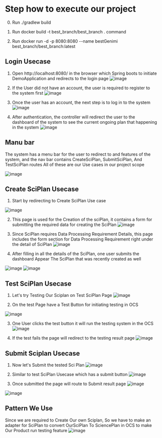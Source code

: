 # Step how to execute our project

0. Run ./gradlew build

1. Run docker build -t best_branch/best_branch . command

2. Run docker run -d -p 8080:8080 --name bestGenimi best_branch/best_branch:latest
## Login Usecase

1. Open http://localhost:8080/ in the browser which Spring boots to initiate DemoApplication and redirects to the login page
![image](https://github.com/ICT-Mahidol/Gemini-2023/assets/131664453/efaefe23-c0a6-469a-8a31-a76deb1cc23b)

2. If the User did not have an account, the user is required to register to the system first
![image](https://github.com/ICT-Mahidol/Gemini-2023/assets/131664453/9ccbb756-fa18-4f4a-9202-2a52cd60bc1e)

3. Once the user has an account, the next step is to log in to the system
![image](https://github.com/ICT-Mahidol/Gemini-2023/assets/131664453/18ac6235-8025-48ce-bedd-07282a3fd52f)

4. After authentication, the controller will redirect the user to the dashboard of the system to see the current ongoing plan that happening in the system
![image](https://github.com/ICT-Mahidol/Gemini-2023/assets/131664453/3ad8fd2b-0f12-4f9f-8577-4c4d3044db79)

## Manu bar
The system has a menu bar for the user to redirect to and features of the system, and the nav bar contains CreateSciPlan, SubmitSciPlan, And TestSciPlan routes All of these are our Use cases in our project scope

![image](https://github.com/ICT-Mahidol/Gemini-2023/assets/131664453/ffa93198-6bec-4614-9529-463c78e8fc44)

## Create SciPlan Usecase
1. Start by redirecting to Create SciPlan Use case

![image](https://github.com/ICT-Mahidol/Gemini-2023/assets/131664453/a65b8d74-0508-430e-99be-c7c3d5172e0a)

2. This page is used for the Creation of the sciPlan, it contains a form for submitting the required data for creating the SciPlan
![image](https://github.com/ICT-Mahidol/Gemini-2023/assets/131664453/2b11e4f7-204e-4ac9-9186-d9e7ee241954)

3. Since SciPlan requires Data Processing Requirement Details, this page includes the form section for Data Processing Requirement right under the detail of SciPlan
![image](https://github.com/ICT-Mahidol/Gemini-2023/assets/131664453/3d640254-6cdd-492a-81ac-b547f09461f8)

4. After filling in all the details of the SciPlan, one user submits the dashboard Appear The SciPlan that was recently created as well

![image](https://github.com/ICT-Mahidol/Gemini-2023/assets/131664453/d0ea9519-e962-4a20-b0b6-d8db93679f25)
![image](https://github.com/ICT-Mahidol/Gemini-2023/assets/131664453/1a785459-ec68-47bb-ab3e-3abcda244dac)

## Test SciPlan Usecase
1. Let's try Testing Our Sciplan on Test SciPlan Page
![image](https://github.com/ICT-Mahidol/Gemini-2023/assets/131664453/d43c4b5a-7fa6-43f0-a342-0499a2d5dcbb)

2. On the test Page have a Test Button for initiating testing in OCS

![image](https://github.com/ICT-Mahidol/Gemini-2023/assets/131664453/d3a4d54d-290e-43bd-8aac-f9ecd55964cc)

3. One User clicks the test button it will run the testing system in the OCS
![image](https://github.com/ICT-Mahidol/Gemini-2023/assets/131664453/abe88681-c931-4008-98cc-892bd183a504)

4. If the test fails the page will redirect to the testing result page
![image](https://github.com/ICT-Mahidol/Gemini-2023/assets/131664453/c2fd3f0a-9cf4-4783-a7e7-f5724deaf1d2)


## Submit Sciplan Usecase
1. Now let's Submit the tested Sci Plan
![image](https://github.com/ICT-Mahidol/Gemini-2023/assets/131664453/19bf390a-15af-4c64-98c6-2cb7c5b46afb)

2. Similar to test SciPlan Usecase which has a submit button
![image](https://github.com/ICT-Mahidol/Gemini-2023/assets/131664453/a55448df-44d1-48cc-9b2d-cfb2b6f88e57)

3. Once submitted the page will route to Submit result page
![image](https://github.com/ICT-Mahidol/Gemini-2023/assets/131664453/d72a7ff8-72da-4396-8835-f6669f7679ef)

![image](https://github.com/ICT-Mahidol/Gemini-2023/assets/131664453/b2dcbdeb-8e4b-48a2-a119-d112aad8ed2c)

## Pattern We Use
Since we are required to Create Our own Sciplan, So we have to make an adapter for SciPlan to convert OurSciPlan To SciencePlan in OCS to make Our Product run testing feature
![image](https://github.com/ICT-Mahidol/Gemini-2023/assets/131664453/8c14d1f2-2f3b-47b8-bd1a-aa900087389a)
